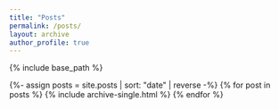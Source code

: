 ```yaml
---
title: "Posts"
permalink: /posts/
layout: archive
author_profile: true
---
```


{% include base_path %}

{%- assign posts = site.posts | sort: "date" | reverse -%}
{% for post in posts %}
  {% include archive-single.html %}
{% endfor %}
